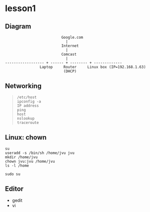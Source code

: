 # lesson1

## Diagram

```
                          Google.com
                            |
                          Internet
                            |
                          Comcast 
                            |
------------------ + ------ + -------- + -------------
                Laptop     Router     Linux box (IP=192.168.1.63)
                           (DHCP)
```

## Networking

> ```Router
> /etc/host
> ipconfig -a
> IP address
> ping
> host
> nslookup
> traceroute

## Linux: chown
```
su
useradd -s /bin/sh /home/jvu jvu
mkdir /home/jvu
chown jvu:jvu /home/jvu
ls -l /home

sudo su
```
## Editor
- gedit
- vi
